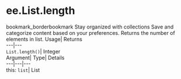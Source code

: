  
#  ee.List.length 
bookmark_borderbookmark Stay organized with collections  Save and categorize content based on your preferences.
Returns the number of elements in list. 
Usage| Returns  
---|---  
`List.length()`| Integer  
Argument| Type| Details  
---|---|---  
this: `list`| List  
